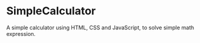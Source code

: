 # SimpleCalculator

A simple calculator using HTML, CSS and JavaScript, to solve simple math expression.
